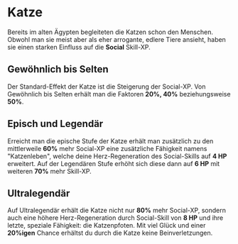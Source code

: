 # Katze

Bereits im alten Ägypten begleiteten die Katzen schon den Menschen. Obwohl man sie meist aber als eher arrogante, edlere Tiere ansieht, haben sie einen starken Einfluss auf die **Social** Skill-XP.

## Gewöhnlich bis Selten

Der Standard-Effekt der Katze ist die Steigerung der Social-XP. Von Gewöhnlich bis Selten erhält man die Faktoren **20%, 40%** beziehungsweise **50%**.

## Episch und Legendär

Erreicht man die epische Stufe der Katze erhält man zusätzlich zu den mittlerweile **60%** mehr Social-XP eine zusätzliche Fähigkeit namens "Katzenleben", welche deine Herz-Regeneration des Social-Skills auf **4 HP** erweitert. Auf der Legendären Stufe erhöht sich diese dann auf **6 HP** mit weiteren **70%** mehr Skill-XP.

## Ultralegendär

Auf Ultralegendär erhält die Katze nicht nur **80%** mehr Social-XP, sondern auch eine höhere Herz-Regeneration durch Social-Skill von **8 HP** und ihre letzte, speziale Fähigkeit: die Katzenpfoten. Mit viel Glück und einer **20%igen** Chance erhältst du durch die Katze keine Beinverletzungen.
